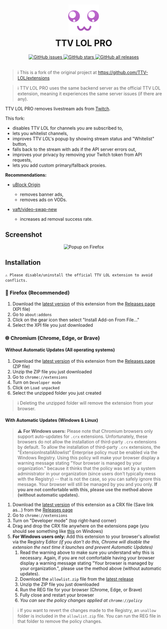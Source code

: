 <h1 align="center">
  <img src="src/images/brand/icon.png" height="100" width="100" alt="Icon" />
  <br />
  TTV LOL PRO
  <br />
</h1>

<div align="center">
  <a href="https://github.com/younesaassila/ttv-lol-pro/issues">
    <img
      alt="GitHub issues"
      src="https://img.shields.io/github/issues/younesaassila/ttv-lol-pro"
    />
  </a>
  <a href="https://github.com/younesaassila/ttv-lol-pro/stargazers">
    <img
      alt="GitHub stars"
      src="https://img.shields.io/github/stars/younesaassila/ttv-lol-pro"
    />
  </a>
  <a href="https://github.com/younesaassila/ttv-lol-pro/releases">
    <img
      alt="GitHub all releases"
      src="https://img.shields.io/github/downloads/younesaassila/ttv-lol-pro/total"
    />
  </a>
</div>

<br />

> ℹ️ This is a fork of the original project at https://github.com/TTV-LOL/extensions

> ℹ️ TTV LOL PRO uses the same backend server as the official TTV LOL extension, meaning it experiences the same server issues (if there are any).

TTV LOL PRO removes livestream ads from [Twitch](https://www.twitch.tv/).

This fork:

- disables TTV LOL for channels you are subscribed to,
- lets you whitelist channels,
- improves TTV LOL's popup by showing stream status and "Whitelist" button,
- falls back to the stream with ads if the API server errors out,
- improves your privacy by removing your Twitch token from API requests,
- lets you add custom primary/fallback proxies.

**Recommendations:**

- [uBlock Origin](https://ublockorigin.com/)

  - removes banner ads,
  - removes ads on VODs.

- [vaft/video-swap-new](https://github.com/pixeltris/TwitchAdSolutions#scripts)

  - increases ad removal success rate.

## Screenshot

<div align="center">
  <img
    src="https://user-images.githubusercontent.com/47226184/210093901-2d0c7f62-5e1f-4ce2-83f3-e35812361e20.png"
    alt="Popup on Firefox"
  />
</div>

## Installation

`⚠️ Please disable/uninstall the official TTV LOL extension to avoid conflicts.`

### 🦊 Firefox (Recommended)

1. Download the [latest version](https://github.com/younesaassila/ttv-lol-pro/releases/latest) of this extension from the [Releases page](https://github.com/younesaassila/ttv-lol-pro/releases) (XPI file)
1. Go to `about:addons`
1. Click on the gear icon then select "Install Add-on From File…"
1. Select the XPI file you just downloaded

### 🌐 Chromium (Chrome, Edge, or Brave)

#### Without Automatic Updates (All operating systems)

1. Download the [latest version](https://github.com/younesaassila/ttv-lol-pro/releases/latest) of this extension from the [Releases page](https://github.com/younesaassila/ttv-lol-pro/releases) (ZIP file)
1. Unzip the ZIP file you just downloaded
1. Go to `chrome://extensions`
1. Turn on `Developer mode`
1. Click on `Load unpacked`
1. Select the unzipped folder you just created

> ℹ️ Deleting the unzipped folder will remove the extension from your browser.

#### With Automatic Updates (Windows & Linux)

> ⚠️ **For Windows users:** Please note that Chromium browsers only support auto-updates for `.crx` extensions. Unfortunately, these browsers do not allow the installation of third-party `.crx` extensions by default. To allow the installation of third-party `.crx` extensions, the "ExtensionInstallAllowlist" Enterprise policy must be enabled via the Windows Registry. Using this policy will make your browser display a warning message stating "Your browser is managed by your organization." because it thinks that the policy was set by a system administrator in your organization (since users don't typically mess with the Registry) -- that is not the case, so you can safely ignore this message. Your browser will still be managed by you and you only.
> **If you are not comfortable with this, please use the method above (without automatic updates).**

1. Download the [latest version](https://github.com/younesaassila/ttv-lol-pro/releases/latest) of this extension as a CRX file (Save link as…) from the [Releases page](https://github.com/younesaassila/ttv-lol-pro/releases)
1. Go to `chrome://extensions`
1. Turn on "Developer mode" (top right-hand corner)
1. Drag and drop the CRX file anywhere on the extensions page (you should see something like [this](https://user-images.githubusercontent.com/47226184/213722956-73fcc824-8065-441f-a893-ed96c33c2139.png) on Windows)
1. **For Windows users only:** Add this extension to your browser's allowlist via the Registry Editor _(if you don't do this, Chrome will disable the extension the next time it launches and prevent Automatic Updates)_
   1. Read the warning above to make sure you understand why this is necessary. Again, if you are not comfortable having your browser display a warning message stating "Your browser is managed by your organization.", please use the method above (without automatic updates).
   1. Download the `allowlist.zip` file from the [latest release](https://github.com/younesaassila/ttv-lol-pro/releases/latest)
   1. Unzip the ZIP file you just downloaded
   1. Run the REG file for your browser (Chrome, Edge, or Brave)
   1. Fully close and restart your browser
   1. _You can see the policy changes applied at `chrome://policy`_

> ℹ️ If you want to revert the changes made to the Registry, an `unallow` folder is included in the `allowlist.zip` file. You can run the REG file in that folder to remove the policy changes.
